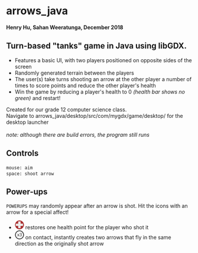 # arrows_java
**Henry Hu, Sahan Weeratunga, December 2018** 
## Turn-based "tanks" game in Java using libGDX.
* Features a basic UI, with two players positioned on opposite sides of the screen
* Randomly generated terrain between the players
* The user(s) take turns shooting an arrow at the other player a number of times to score points and reduce the other player's health
* Win the game by reducing a player's health to 0 *(health bar shows no green)* and restart!

Created for our grade 12 computer science class. \
Navigate to arrows_java/desktop/src/com/mygdx/game/desktop/ for the desktop launcher \
\
*note: although there are build errors, the program still runs*

## Controls
```
mouse: aim
space: shoot arrow
```

## Power-ups
`POWERUPS` may randomly appear after an arrow is shot. Hit the icons with an arrow for a special affect!

* ![health](core/assets/health.png) restores one health point for the player who shot it
* ![triple](core/assets/three.png) on contact, instantly creates two arrows that fly in the same direction as the originally shot arrow